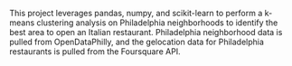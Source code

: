 This project leverages pandas, numpy, and scikit-learn to perform a k-means clustering analysis on Philadelphia neighborhoods to identify the best area to open an Italian restaurant. Philadelphia neighborhood data is pulled from OpenDataPhilly, and the gelocation data for Philadelphia restaurants is pulled from the Foursquare API.
